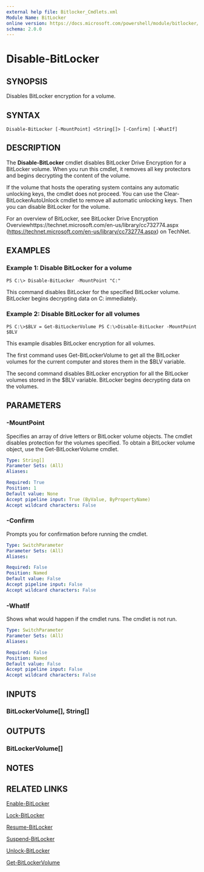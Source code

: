 ```yaml
---
external help file: Bitlocker_Cmdlets.xml
Module Name: BitLocker
online version: https://docs.microsoft.com/powershell/module/bitlocker/disable-bitlocker?view=windowsserver2012-ps&wt.mc_id=ps-gethelp
schema: 2.0.0
---
```


# Disable-BitLocker

## SYNOPSIS
Disables BitLocker encryption for a volume.

## SYNTAX

```
Disable-BitLocker [-MountPoint] <String[]> [-Confirm] [-WhatIf]
```

## DESCRIPTION
The **Disable-BitLocker** cmdlet disables BitLocker Drive Encryption for a BitLocker volume.
When you run this cmdlet, it removes all key protectors and begins decrypting the content of the volume.

If the volume that hosts the operating system contains any automatic unlocking keys, the cmdlet does not proceed.
You can use the Clear-BitLockerAutoUnlock cmdlet to remove all automatic unlocking keys.
Then you can disable BitLocker for the volume.

For an overview of BitLocker, see BitLocker Drive Encryption Overviewhttps://technet.microsoft.com/en-us/library/cc732774.aspx (https://technet.microsoft.com/en-us/library/cc732774.aspx) on TechNet.

## EXAMPLES

### Example 1: Disable BitLocker for a volume
```
PS C:\> Disable-BitLocker -MountPoint "C:"
```

This command disables BitLocker for the specified BitLocker volume.
BitLocker begins decrypting data on C: immediately.

### Example 2: Disable BitLocker for all volumes
```
PS C:\>$BLV = Get-BitLockerVolume PS C:\>Disable-BitLocker -MountPoint $BLV
```

This example disables BitLocker encryption for all volumes.

The first command uses Get-BitLockerVolume to get all the BitLocker volumes for the current computer and stores them in the $BLV variable.

The second command disables BitLocker encryption for all the BitLocker volumes stored in the $BLV variable.
BitLocker begins decrypting data on the volumes.

## PARAMETERS

### -MountPoint
Specifies an array of drive letters or BitLocker volume objects.
The cmdlet disables protection for the volumes specified.
To obtain a BitLocker volume object, use the Get-BitLockerVolume cmdlet.

```yaml
Type: String[]
Parameter Sets: (All)
Aliases: 

Required: True
Position: 1
Default value: None
Accept pipeline input: True (ByValue, ByPropertyName)
Accept wildcard characters: False
```

### -Confirm
Prompts you for confirmation before running the cmdlet.

```yaml
Type: SwitchParameter
Parameter Sets: (All)
Aliases: 

Required: False
Position: Named
Default value: False
Accept pipeline input: False
Accept wildcard characters: False
```

### -WhatIf
Shows what would happen if the cmdlet runs.
The cmdlet is not run.

```yaml
Type: SwitchParameter
Parameter Sets: (All)
Aliases: 

Required: False
Position: Named
Default value: False
Accept pipeline input: False
Accept wildcard characters: False
```

## INPUTS

### BitLockerVolume[], String[]

## OUTPUTS

### BitLockerVolume[]

## NOTES

## RELATED LINKS

[Enable-BitLocker](./Enable-BitLocker.md)

[Lock-BitLocker](./Lock-BitLocker.md)

[Resume-BitLocker](./Resume-BitLocker.md)

[Suspend-BitLocker](./Suspend-BitLocker.md)

[Unlock-BitLocker](./Unlock-BitLocker.md)

[Get-BitLockerVolume](./Get-BitLockerVolume.md)

